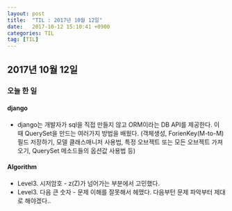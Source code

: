 ```yaml
---
layout: post
title:  "TIL : 2017년 10월 12일"
date:   2017-10-12 15:10:41 +0900
categories: TIL
tag: [TIL]
---
```


## 2017년 10월 12일

### 오늘 한 일

#### django

- django는 개발자가 sql을 직접 만들지 않고 ORM이라는 DB API를 제공한다. 이 때 QuerySet을 만드는 여러가지 방법을 배웠다. (객체생성, ForienKey(M-to-M)필드 저장하기, 모델 클래스매니저 사용법, 특정 오브젝트 또는 모든 오브젝트 가져오기, QuerySet 메소드들의 옵션값 사용법 등)



#### Algorithm

- Level3. 시저암호 - z(Z)가 넘어가는 부분에서 고민했다.
- Level3. 다음 큰 숫자 - 문제 이해를 잘못해서 헤맸다. 다음부턴 문제 파악부터 제대로 해야겠다..
